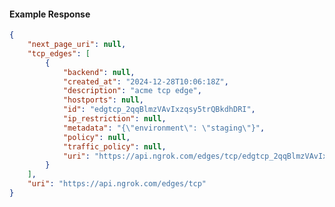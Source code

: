 <!-- Code generated for API Clients. DO NOT EDIT. -->

#### Example Response

```json
{
	"next_page_uri": null,
	"tcp_edges": [
		{
			"backend": null,
			"created_at": "2024-12-28T10:06:18Z",
			"description": "acme tcp edge",
			"hostports": null,
			"id": "edgtcp_2qqBlmzVAvIxzqsy5trQBkdhDRI",
			"ip_restriction": null,
			"metadata": "{\"environment\": \"staging\"}",
			"policy": null,
			"traffic_policy": null,
			"uri": "https://api.ngrok.com/edges/tcp/edgtcp_2qqBlmzVAvIxzqsy5trQBkdhDRI"
		}
	],
	"uri": "https://api.ngrok.com/edges/tcp"
}
```
